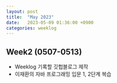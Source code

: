 ```yaml
---
layout: post
title:	"May 2023"
date:	2023-05-09 01:36:00 +0900
categories: weeklog
---
```


Week2 (0507-0513)
-------------
+ Weeklog 기록할 깃헙블로그 제작
+ 이재환의 자바 프로그래밍 입문 1, 2단계 복습
